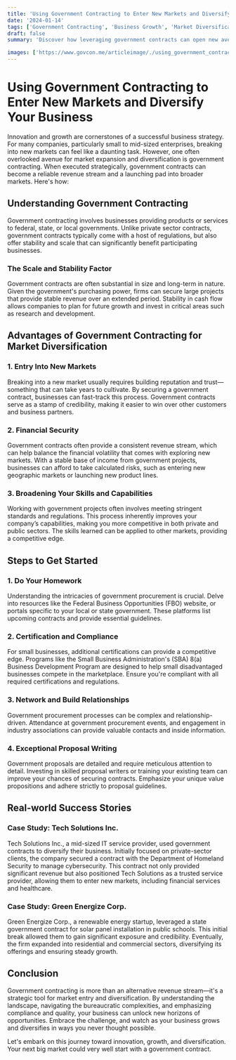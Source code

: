 ```yaml
---
title: 'Using Government Contracting to Enter New Markets and Diversify Your Business'
date: '2024-01-14'
tags: ['Government Contracting', 'Business Growth', 'Market Diversification']
draft: false
summary: 'Discover how leveraging government contracts can open new avenues for market entry and diversification, ensuring long-term growth and stability for your business.'

images: ['https://www.govcon.me/articleimage/./using_government_contracting_to_enter_new_markets_and_diversify_your_business.webp']
---
```


# Using Government Contracting to Enter New Markets and Diversify Your Business

Innovation and growth are cornerstones of a successful business strategy. For many companies, particularly small to mid-sized enterprises, breaking into new markets can feel like a daunting task. However, one often overlooked avenue for market expansion and diversification is government contracting. When executed strategically, government contracts can become a reliable revenue stream and a launching pad into broader markets. Here's how:

## Understanding Government Contracting

Government contracting involves businesses providing products or services to federal, state, or local governments. Unlike private sector contracts, government contracts typically come with a host of regulations, but also offer stability and scale that can significantly benefit participating businesses. 

### The Scale and Stability Factor

Government contracts are often substantial in size and long-term in nature. Given the government's purchasing power, firms can secure large projects that provide stable revenue over an extended period. Stability in cash flow allows companies to plan for future growth and invest in critical areas such as research and development.

## Advantages of Government Contracting for Market Diversification

### 1. Entry Into New Markets

Breaking into a new market usually requires building reputation and trust—something that can take years to cultivate. By securing a government contract, businesses can fast-track this process. Government contracts serve as a stamp of credibility, making it easier to win over other customers and business partners.

### 2. Financial Security

Government contracts often provide a consistent revenue stream, which can help balance the financial volatility that comes with exploring new markets. With a stable base of income from government projects, businesses can afford to take calculated risks, such as entering new geographic markets or launching new product lines.

### 3. Broadening Your Skills and Capabilities

Working with government projects often involves meeting stringent standards and regulations. This process inherently improves your company’s capabilities, making you more competitive in both private and public sectors. The skills learned can be applied to other markets, providing a competitive edge.

## Steps to Get Started

### **1. Do Your Homework**

Understanding the intricacies of government procurement is crucial. Delve into resources like the Federal Business Opportunities (FBO) website, or portals specific to your local or state government. These platforms list upcoming contracts and provide essential guidelines.

### **2. Certification and Compliance**

For small businesses, additional certifications can provide a competitive edge. Programs like the Small Business Administration's (SBA) 8(a) Business Development Program are designed to help small disadvantaged businesses compete in the marketplace. Ensure you're compliant with all required certifications and regulations.

### **3. Network and Build Relationships**

Government procurement processes can be complex and relationship-driven. Attendance at government procurement events, and engagement in industry associations can provide valuable contacts and inside information.

### **4. Exceptional Proposal Writing**

Government proposals are detailed and require meticulous attention to detail. Investing in skilled proposal writers or training your existing team can improve your chances of securing contracts. Emphasize your unique value propositions and adhere strictly to proposal guidelines.

## Real-world Success Stories

### **Case Study: Tech Solutions Inc.**

Tech Solutions Inc., a mid-sized IT service provider, used government contracts to diversify their business. Initially focused on private-sector clients, the company secured a contract with the Department of Homeland Security to manage cybersecurity. This contract not only provided significant revenue but also positioned Tech Solutions as a trusted service provider, allowing them to enter new markets, including financial services and healthcare.

### **Case Study: Green Energize Corp.**

Green Energize Corp., a renewable energy startup, leveraged a state government contract for solar panel installation in public schools. This initial break allowed them to gain significant exposure and credibility. Eventually, the firm expanded into residential and commercial sectors, diversifying its offerings and ensuring steady growth.

## Conclusion

Government contracting is more than an alternative revenue stream—it's a strategic tool for market entry and diversification. By understanding the landscape, navigating the bureaucratic complexities, and emphasizing compliance and quality, your business can unlock new horizons of opportunities. Embrace the challenge, and watch as your business grows and diversifies in ways you never thought possible.

Let's embark on this journey toward innovation, growth, and diversification. Your next big market could very well start with a government contract.





